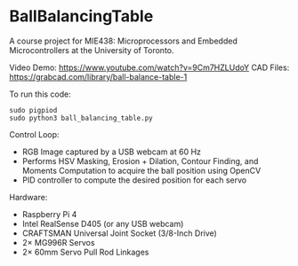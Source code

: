 # BallBalancingTable
A course project for MIE438: Microprocessors and Embedded Microcontrollers at the University of Toronto.

Video Demo: https://www.youtube.com/watch?v=9Cm7HZLUdoY
CAD Files: https://grabcad.com/library/ball-balance-table-1

To run this code:
```
sudo pigpiod
sudo python3 ball_balancing_table.py
```

Control Loop:
- RGB Image captured by a USB webcam at 60 Hz
- Performs HSV Masking, Erosion + Dilation, Contour Finding, and Moments Computation to acquire the ball position using OpenCV
- PID controller to compute the desired position for each servo

Hardware:
- Raspberry Pi 4
- Intel RealSense D405 (or any USB webcam)
- CRAFTSMAN Universal Joint Socket (3/8-Inch Drive)
- 2× MG996R Servos
- 2× 60mm Servo Pull Rod Linkages
